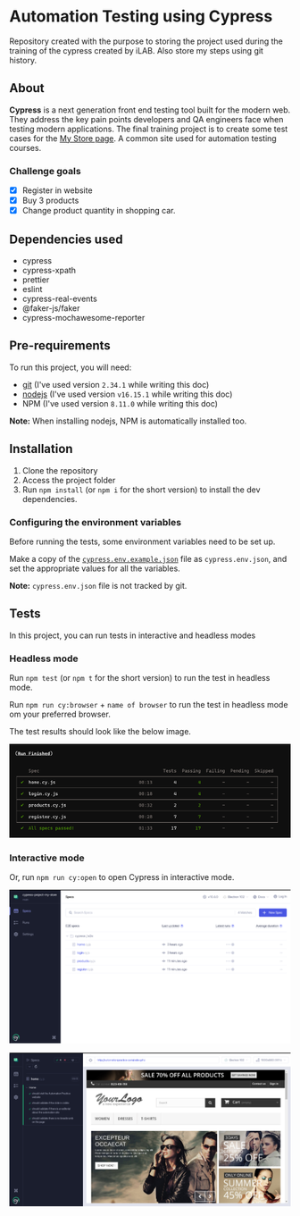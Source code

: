 # Automation Testing using Cypress

Repository created with the purpose to storing the project used during the training of the cypress created by iLAB. Also store my steps using git history.

## About

**Cypress** is a next generation front end testing tool built for the modern web. They address the key pain points developers and QA engineers face when testing modern applications. The final training project is to create some test cases for the [My Store page](http://automationpractice.com/index.php). A common site used for automation testing courses.

### Challenge goals

- [x] Register in website
- [x] Buy 3 products
- [x] Change product quantity in shopping car.

## Dependencies used

- cypress
- cypress-xpath
- prettier
- eslint
- cypress-real-events
- @faker-js/faker
- cypress-mochawesome-reporter

## Pre-requirements

To run this project, you will need:

- [git](https://git-scm.com/downloads) (I've used version `2.34.1` while writing this doc)
- [nodejs](https://nodejs.org/en/) (I've used version `v16.15.1` while writing this doc)
- NPM (I've used version `8.11.0` while writing this doc)

**Note:** When installing nodejs, NPM is automatically installed too.

## Installation

1. Clone the repository
2. Access the project folder
3. Run `npm install` (or `npm i` for the short version) to install the dev dependencies.

### Configuring the environment variables

Before running the tests, some environment variables need to be set up.

Make a copy of the [`cypress.env.example.json`](./cypress.env.example.json) file as `cypress.env.json`, and set the appropriate values for all the variables.

**Note:** `cypress.env.json` file is not tracked by git.

## Tests

In this project, you can run tests in interactive and headless modes

### Headless mode

Run `npm test` (or `npm t` for the short version) to run the test in headless mode.

Run `npm run cy:browser` + `name of browser` to run the test in headless mode om your preferred browser.

The test results should look like the below image.

![Image of the command line showing what the test results looks like](./assets/test-results-headless.png)

### Interactive mode

Or, run `npm run cy:open` to open Cypress in interactive mode.

![Image of the interface of interactive mode looks like](./assets/interactive-mode.png)

![Image of the interface of interactive mode showing what the test results looks like](./assets/test-result-interactive.png)
